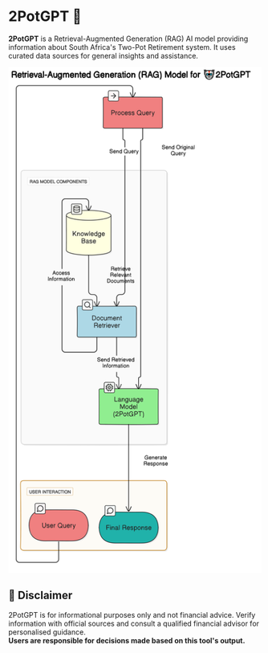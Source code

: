 # 2PotGPT 🤖

**2PotGPT** is a Retrieval-Augmented Generation (RAG) AI model providing information about South Africa's Two-Pot Retirement system. It uses curated data sources for general insights and assistance.


![RAG Model Diagram](diagram.png)

## 📄 Disclaimer

2PotGPT is for informational purposes only and not financial advice. Verify information with official sources and consult a qualified financial advisor for personalised guidance.  
**Users are responsible for decisions made based on this tool's output.**